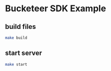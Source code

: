 Bucketeer SDK Example
====

build files
----

```sh
make build
```

start server
----

```sh
make start
```
